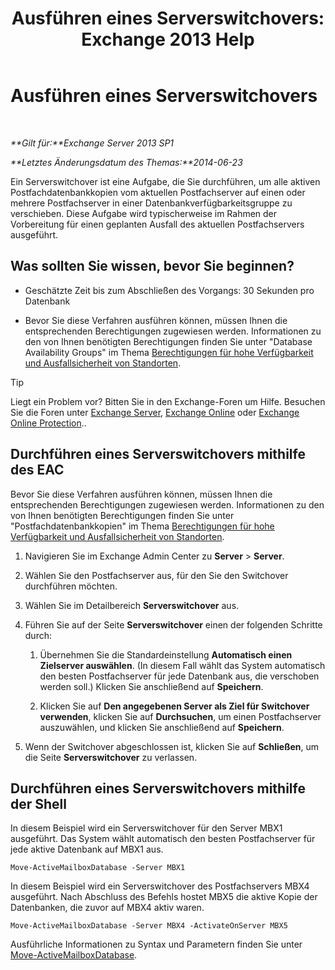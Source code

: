 ﻿---
title: 'Ausführen eines Serverswitchovers: Exchange 2013 Help'
TOCTitle: Ausführen eines Serverswitchovers
ms:assetid: ffcefd56-b0a0-4229-9011-fff4197b7c74
ms:mtpsurl: https://technet.microsoft.com/de-de/library/Dd298187(v=EXCHG.150)
ms:contentKeyID: 62523872
ms.date: 05/22/2018
mtps_version: v=EXCHG.150
ms.translationtype: MT
---

# Ausführen eines Serverswitchovers

 

_**Gilt für:**Exchange Server 2013 SP1_

_**Letztes Änderungsdatum des Themas:**2014-06-23_

Ein Serverswitchover ist eine Aufgabe, die Sie durchführen, um alle aktiven Postfachdatenbankkopien vom aktuellen Postfachserver auf einen oder mehrere Postfachserver in einer Datenbankverfügbarkeitsgruppe zu verschieben. Diese Aufgabe wird typischerweise im Rahmen der Vorbereitung für einen geplanten Ausfall des aktuellen Postfachservers ausgeführt.

## Was sollten Sie wissen, bevor Sie beginnen?

  - Geschätzte Zeit bis zum Abschließen des Vorgangs: 30 Sekunden pro Datenbank

  - Bevor Sie diese Verfahren ausführen können, müssen Ihnen die entsprechenden Berechtigungen zugewiesen werden. Informationen zu den von Ihnen benötigten Berechtigungen finden Sie unter "Database Availability Groups" im Thema [Berechtigungen für hohe Verfügbarkeit und Ausfallsicherheit von Standorten](high-availability-and-site-resilience-permissions-exchange-2013-help.md).


> [!TIP]
> Liegt ein Problem vor? Bitten Sie in den Exchange-Foren um Hilfe. Besuchen Sie die Foren unter <A href="https://go.microsoft.com/fwlink/p/?linkid=60612">Exchange Server</A>, <A href="https://go.microsoft.com/fwlink/p/?linkid=267542">Exchange Online</A> oder <A href="https://go.microsoft.com/fwlink/p/?linkid=285351">Exchange Online Protection</A>..



## Durchführen eines Serverswitchovers mithilfe des EAC

Bevor Sie diese Verfahren ausführen können, müssen Ihnen die entsprechenden Berechtigungen zugewiesen werden. Informationen zu den von Ihnen benötigten Berechtigungen finden Sie unter "Postfachdatenbankkopien" im Thema [Berechtigungen für hohe Verfügbarkeit und Ausfallsicherheit von Standorten](high-availability-and-site-resilience-permissions-exchange-2013-help.md).

1.  Navigieren Sie im Exchange Admin Center zu **Server** \> **Server**.

2.  Wählen Sie den Postfachserver aus, für den Sie den Switchover durchführen möchten.

3.  Wählen Sie im Detailbereich **Serverswitchover** aus.

4.  Führen Sie auf der Seite **Serverswitchover** einen der folgenden Schritte durch:
    
    1.  Übernehmen Sie die Standardeinstellung **Automatisch einen Zielserver auswählen**. (In diesem Fall wählt das System automatisch den besten Postfachserver für jede Datenbank aus, die verschoben werden soll.) Klicken Sie anschließend auf **Speichern**.
    
    2.  Klicken Sie auf **Den angegebenen Server als Ziel für Switchover verwenden**, klicken Sie auf **Durchsuchen**, um einen Postfachserver auszuwählen, und klicken Sie anschließend auf **Speichern**.

5.  Wenn der Switchover abgeschlossen ist, klicken Sie auf **Schließen**, um die Seite **Serverswitchover** zu verlassen.

## Durchführen eines Serverswitchovers mithilfe der Shell

In diesem Beispiel wird ein Serverswitchover für den Server MBX1 ausgeführt. Das System wählt automatisch den besten Postfachserver für jede aktive Datenbank auf MBX1 aus.

    Move-ActiveMailboxDatabase -Server MBX1

In diesem Beispiel wird ein Serverswitchover des Postfachservers MBX4 ausgeführt. Nach Abschluss des Befehls hostet MBX5 die aktive Kopie der Datenbanken, die zuvor auf MBX4 aktiv waren.

    Move-ActiveMailboxDatabase -Server MBX4 -ActivateOnServer MBX5

Ausführliche Informationen zu Syntax und Parametern finden Sie unter [Move-ActiveMailboxDatabase](https://technet.microsoft.com/de-de/library/dd298068\(v=exchg.150\)).


